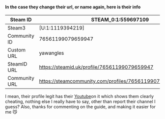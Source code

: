 #### In the case they change their url, or name again, here is their info
Steam ID | STEAM_0:1:559697109
----- | -----
Steam3 | [U:1:1119394219]
Community ID | 76561199079659947
Custom URL | yawangles
SteamID URL | https://steamid.uk/profile/76561199079659947
Community URL | https://steamcommunity.com/profiles/76561199079659947[/quote]

I mean, their profile legit has their [Youtube](https://www.youtube.com/c/TwoTrick)on it which shows them clearly cheating, nothing else I really have to say, other than report their channel I guess?
Also, thanks for commenting on the guide, and making it easier for me 😼
